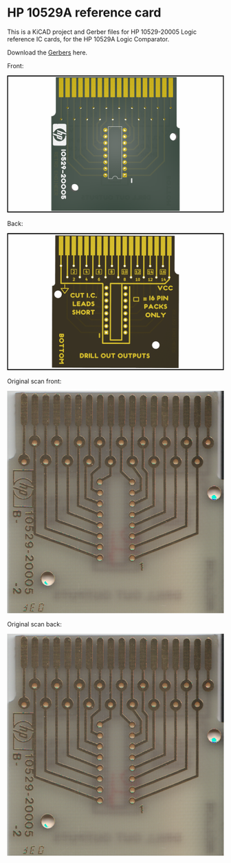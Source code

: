 # HP 10529A reference card
This is a KiCAD project and Gerber files for HP 10529-20005 Logic reference IC cards, for the HP 10529A Logic Comparator.

Download the [Gerbers](Gerbers/HP%2010529-20005%20reference%20card%20garbers.zip) here.

Front:

![Front image](Images/front.png)

Back:

![Back image](Images/back.png)

Original scan front:

![Scan front](Images/scan-front.png)

Original scan back:

![Scan back](Images/scan-front.png)
